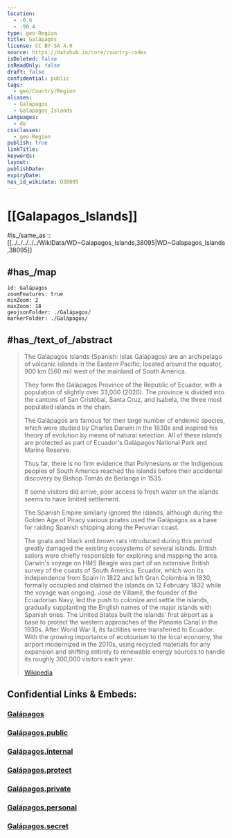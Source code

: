```yaml
---
location:
  - -0.6
  - -90.4
type: geo-Region
title: Galápagos
license: CC BY-SA 4.0
source: https://datahub.io/core/country-codes
isDeleted: false
isReadOnly: false
draft: false
confidential: public
tags:
  - geo/Country/Region
aliases:
  - Galápagos
  - Galapagos_Islands
Languages:
  - de
cssclasses:
  - geo-Region
publish: true
linkTitle:
keywords:
layout:
publishDate:
expiryDate:
has_id_wikidata: Q38095
---
```


# [[Galapagos_Islands]] 

#is_/same_as :: [[../../../../../WikiData/WD~Galapagos_Islands,38095|WD~Galapagos_Islands,38095]] 

## #has_/map 

```leaflet
id: Galápagos
zoomFeatures: true 
minZoom: 2 
maxZoom: 18
geojsonFolder: ./Galápagos/
markerFolder: ./Galápagos/
```


## #has_/text_of_/abstract 

> The Galápagos Islands (Spanish: Islas Galápagos) 
> are an archipelago of volcanic islands in the Eastern Pacific, located around the equator, 
> 900 km (560 mi) west of the mainland of South America. 
> 
> They form the Galápagos Province of the Republic of Ecuador, 
> with a population of slightly over 33,000 (2020). 
> The province is divided into the cantons of San Cristóbal, Santa Cruz, and Isabela, 
> the three most populated islands in the chain. 
> 
> The Galápagos are famous for their large number of endemic species, 
> which were studied by Charles Darwin in the 1830s 
> and inspired his theory of evolution by means of natural selection. 
> All of these islands are protected as part of Ecuador's Galápagos National Park and Marine Reserve.
>
> Thus far, there is no firm evidence that Polynesians or the Indigenous peoples of South America 
> reached the islands before their accidental discovery by Bishop Tomás de Berlanga in 1535. 
> 
> If some visitors did arrive, poor access to fresh water on the islands 
> seems to have limited settlement. 
> 
> The Spanish Empire similarly ignored the islands, 
> although during the Golden Age of Piracy various pirates used the Galápagos 
> as a base for raiding Spanish shipping along the Peruvian coast. 
> 
> The goats and black and brown rats introduced during this period greatly damaged the existing ecosystems of several islands. British sailors were chiefly responsible for exploring and mapping the area. Darwin's voyage on HMS Beagle was part of an extensive British survey of the coasts of South America. Ecuador, which won its independence from Spain in 1822 and left Gran Colombia in 1830, formally occupied and claimed the islands on 12 February 1832 while the voyage was ongoing. José de Villamil, the founder of the Ecuadorian Navy, led the push to colonize and settle the islands, gradually supplanting the English names of the major islands with Spanish ones. The United States built the islands' first airport as a base to protect the western approaches of the Panama Canal in the 1930s. After World War II, its facilities were transferred to Ecuador. With the growing importance of ecotourism to the local economy, the airport modernized in the 2010s, using recycled materials for any expansion and shifting entirely to renewable energy sources to handle its roughly 300,000 visitors each year.
>
> [Wikipedia](https://en.wikipedia.org/wiki/Gal%C3%A1pagos%20Islands) 



## Confidential Links & Embeds: 

### [Galápagos](/_Standards/Earth/Continent/America~South/Ecuador/provinces~Equador/Galápagos.md) 

### [Galápagos.public](/_public/Earth/Continent/America~South/Ecuador/provinces~Equador/Galápagos.public.md) 

### [Galápagos.internal](/_internal/Earth/Continent/America~South/Ecuador/provinces~Equador/Galápagos.internal.md) 

### [Galápagos.protect](/_protect/Earth/Continent/America~South/Ecuador/provinces~Equador/Galápagos.protect.md) 

### [Galápagos.private](/_private/Earth/Continent/America~South/Ecuador/provinces~Equador/Galápagos.private.md) 

### [Galápagos.personal](/_personal/Earth/Continent/America~South/Ecuador/provinces~Equador/Galápagos.personal.md) 

### [Galápagos.secret](/_secret/Earth/Continent/America~South/Ecuador/provinces~Equador/Galápagos.secret.md)

